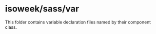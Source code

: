# isoweek/sass/var

This folder contains variable declaration files named by their component class.
